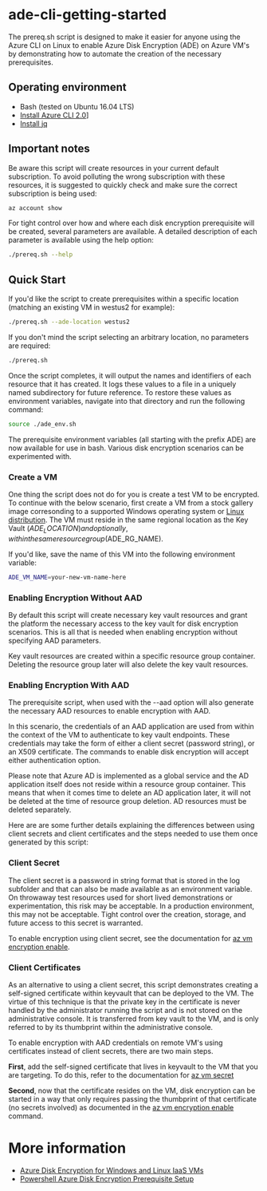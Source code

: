 # ade-cli-getting-started

The prereq.sh script is designed to make it easier for anyone using the Azure CLI on Linux to enable Azure Disk Encryption (ADE) on Azure VM's by demonstrating how to automate the creation of the necessary prerequisites.

## Operating environment
* Bash (tested on Ubuntu 16.04 LTS) 
* [Install Azure CLI 2.0](https://docs.microsoft.com/en-us/cli/azure/install-azure-cli?view=azure-cli-latest)]
* [Install jq](https://stedolan.github.io/jq/download/)

## Important notes
Be aware this script will create resources in your current default subscription.  To avoid polluting the wrong subscription with these resources, it is suggested to quickly check and make sure the correct subscription is being used:

```bash
az account show
```
For tight control over how and where each disk encryption prerequisite will be created, several parameters are available.  A detailed description of each parameter is available using the help option:
```bash
./prereq.sh --help 
```

## Quick Start

If you'd like the script to create prerequisites within a specific location (matching an existing VM in westus2 for example):
```bash
./prereq.sh --ade-location westus2
```

If you don't mind the script selecting an arbitrary location, no parameters are required:
```bash
./prereq.sh
```

Once the script completes, it will output the names and identifiers of each resource that it has created.  It logs these values to a file in a uniquely named subdirectory for future reference.  To restore these values as environment variables, navigate into that directory and run the following command:
```bash
source ./ade_env.sh 
```
The prerequisite environment variables (all starting with the prefix ADE) are now available for use in bash.  Various disk encryption scenarios can be experimented with. 

### Create a VM 
One thing the script does not do for you is create a test VM to be encrypted.  To continue with the below scenario, first create a VM from a stock gallery image corresonding to a supported Windows operating system or [Linux distribution](https://docs.microsoft.com/en-us/azure/security/azure-security-disk-encryption-faq#what-linux-distributions-does-azure-disk-encryption-support). The VM must reside in the same regional location as the Key Vault ($ADE_LOCATION) and optionally, within the same resource group ($ADE_RG_NAME).  

If you'd like, save the name of this VM into the following environment variable:
```bash
ADE_VM_NAME=your-new-vm-name-here
```

### Enabling Encryption Without AAD

By default this script will create necessary key vault resources and grant the platform the necessary access to the key vault for disk encryption scenarios.  This is all that is needed when enabling encryption without specifying AAD parameters.

Key vault resources are created within a specific resource group container.  Deleting the resource group later will also delete the key vault resources.  


### Enabling Encryption With AAD 

The prerequisite script, when used with the --aad option will also generate the necessary AAD resources to enable encryption with AAD. 

In this scenario, the credentials of an AAD application are used from within the context of the VM to authenticate to key vault endpoints.  These credentials may take the form of either a client secret (password string), or an X509 certificate.  The commands to enable disk encryption will accept either authentication option.  
 
Please note that Azure AD is implemented as a global service and the AD application itself does not reside within a resource group container.  This means that when it comes time to delete an AD application later, it will not be deleted at the time of resource group deletion.  AD resources must be deleted separately. 

Here are are some further details explaining the differences between using client secrets and client certificates and the steps needed to use them once generated by this script:

### Client Secret 

The client secret is a password in string format that is stored in the log subfolder and that can also be made available as an environment variable. On throwaway test resources used for short lived demonstrations or experimentation, this risk may be acceptable.  In a production environment, this may not be acceptable.  Tight control over the creation, storage, and future access to this secret is warranted.

To enable encryption using client secret, see the documentation for [az vm encryption enable](https://docs.microsoft.com/en-us/cli/azure/vm/encryption?view=azure-cli-latest).

### Client Certificates 
As an alternative to using a client secret, this script demonstrates creating a self-signed certificate within keyvault that can be deployed to the VM.  The virtue of this technique is that the private key in the certificate is never handled by the administrator running the script and is not stored on the administrative console.  It is transferred from key vault to the VM, and is only referred to by its thumbprint within the administrative console. 

To enable encryption with AAD credentials on remote VM's using certificates instead of client secrets, there are two main steps.

**First**, add the self-signed certificate that lives in keyvault to the VM that you are targeting.  To do this, refer to the documentation for [az vm secret](https://docs.microsoft.com/en-us/cli/azure/vm/secret?view=azure-cli-latest#az-vm-secret-add)

**Second**, now that the certificate resides on the VM, disk encryption can be started in a way that only requires passing the thumbprint of that certificate (no secrets involved) as documented in the [az vm encryption enable](https://docs.microsoft.com/en-us/cli/azure/vm/encryption?view=azure-cli-latest) command.

# More information
* [Azure Disk Encryption for Windows and Linux IaaS VMs](https://azure.microsoft.com/en-us/documentation/articles/azure-security-disk-encryption/)
* [Powershell Azure Disk Encryption Prerequisite Setup](https://github.com/Azure/azure-powershell/blob/dev/src/ResourceManager/Compute/Commands.Compute/Extension/AzureDiskEncryption/Scripts/AzureDiskEncryptionPreRequisiteSetup.ps1)
